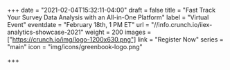 +++
date = "2021-02-04T15:32:11-04:00"
draft = false
title = "Fast Track Your Survey Data Analysis with an All-in-One Platform"
label = "Virtual Event"
eventdate = "February 18th, 1 PM ET"
url = "//info.crunch.io/iiex-analytics-showcase-2021"
weight = 200
images = ["https://crunch.io/img/logo-1200x630.png"]
link = "Register Now"
series = "main"
icon = "img/icons/greenbook-logo.png"

+++
